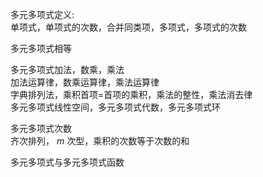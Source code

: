 多元多项式定义:  
单项式，单项式的次数，合并同类项，多项式，多项式的次数  
  
多元多项式相等  
  
多元多项式加法，数乘，乘法  
加法运算律，数乘运算律，乘法运算律  
字典排列法，乘积首项=首项的乘积，乘法的整性，乘法消去律  
多元多项式线性空间，多元多项式代数，多元多项式环  
  
多元多项式次数  
齐次排列， $m$ 次型，乘积的次数等于次数的和  
  
多元多项式与多元多项式函数  
